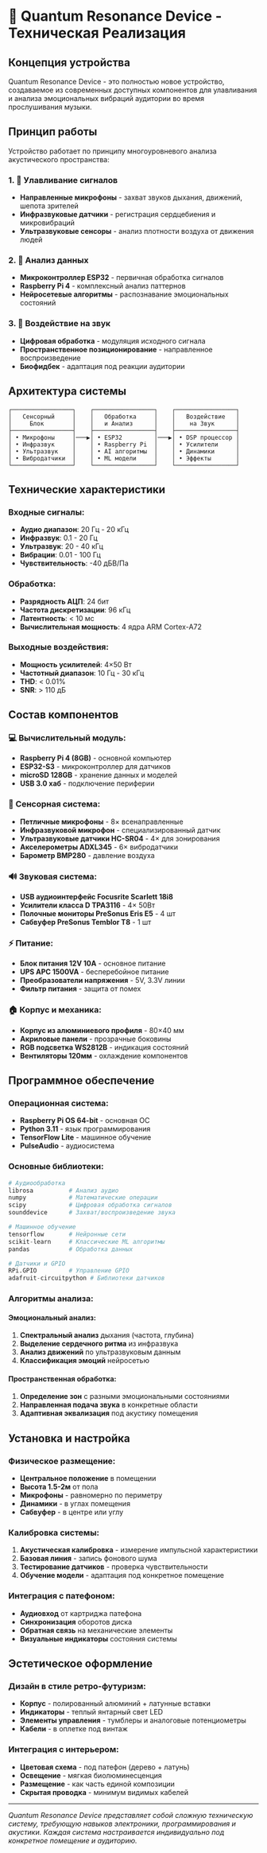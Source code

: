 # 🔮 Quantum Resonance Device - Техническая Реализация

## Концепция устройства

Quantum Resonance Device - это полностью новое устройство, создаваемое из современных доступных компонентов для улавливания и анализа эмоциональных вибраций аудитории во время прослушивания музыки.

## Принцип работы

Устройство работает по принципу многоуровневого анализа акустического пространства:

### 1. 🎤 Улавливание сигналов
- **Направленные микрофоны** - захват звуков дыхания, движений, шепота зрителей
- **Инфразвуковые датчики** - регистрация сердцебиения и микровибраций
- **Ультразвуковые сенсоры** - анализ плотности воздуха от движения людей

### 2. 🧠 Анализ данных
- **Микроконтроллер ESP32** - первичная обработка сигналов
- **Raspberry Pi 4** - комплексный анализ паттернов
- **Нейросетевые алгоритмы** - распознавание эмоциональных состояний

### 3. 🎵 Воздействие на звук
- **Цифровая обработка** - модуляция исходного сигнала
- **Пространственное позиционирование** - направленное воспроизведение
- **Биофидбек** - адаптация под реакции аудитории

## Архитектура системы

```
┌─────────────────┐    ┌─────────────────┐    ┌─────────────────┐
│   Сенсорный     │    │   Обработка     │    │   Воздействие   │
│     Блок        │    │   и Анализ      │    │    на Звук      │
├─────────────────┤    ├─────────────────┤    ├─────────────────┤
│ • Микрофоны     │───▶│ • ESP32         │───▶│ • DSP процессор │
│ • Инфразвук     │    │ • Raspberry Pi  │    │ • Усилители     │
│ • Ультразвук    │    │ • AI алгоритмы  │    │ • Динамики      │
│ • Вибродатчики  │    │ • ML модели     │    │ • Эффекты       │
└─────────────────┘    └─────────────────┘    └─────────────────┘
```

## Технические характеристики

### Входные сигналы:
- **Аудио диапазон**: 20 Гц - 20 кГц
- **Инфразвук**: 0.1 - 20 Гц  
- **Ультразвук**: 20 - 40 кГц
- **Вибрации**: 0.01 - 100 Гц
- **Чувствительность**: -40 дБВ/Па

### Обработка:
- **Разрядность АЦП**: 24 бит
- **Частота дискретизации**: 96 кГц
- **Латентность**: < 10 мс
- **Вычислительная мощность**: 4 ядра ARM Cortex-A72

### Выходные воздействия:
- **Мощность усилителей**: 4×50 Вт
- **Частотный диапазон**: 10 Гц - 30 кГц
- **THD**: < 0.01%
- **SNR**: > 110 дБ

## Состав компонентов

### 💻 Вычислительный модуль:
- **Raspberry Pi 4 (8GB)** - основной компьютер
- **ESP32-S3** - микроконтроллер для датчиков
- **microSD 128GB** - хранение данных и моделей
- **USB 3.0 хаб** - подключение периферии

### 🎤 Сенсорная система:
- **Петличные микрофоны** - 8× всенаправленные
- **Инфразвуковой микрофон** - специализированный датчик
- **Ультразвуковые датчики HC-SR04** - 4× для зонирования
- **Акселерометры ADXL345** - 6× вибродатчики
- **Барометр BMP280** - давление воздуха

### 🔊 Звуковая система:
- **USB аудиоинтерфейс Focusrite Scarlett 18i8** 
- **Усилители класса D TPA3116** - 4× 50Вт
- **Полочные мониторы PreSonus Eris E5** - 4 шт
- **Сабвуфер PreSonus Temblor T8** - 1 шт

### ⚡ Питание:
- **Блок питания 12V 10A** - основное питание
- **UPS APC 1500VA** - бесперебойное питание
- **Преобразователи напряжения** - 5V, 3.3V линии
- **Фильтр питания** - защита от помех

### 🏠 Корпус и механика:
- **Корпус из алюминиевого профиля** - 80×40 мм
- **Акриловые панели** - прозрачные боковины
- **RGB подсветка WS2812B** - индикация состояний
- **Вентиляторы 120мм** - охлаждение компонентов

## Программное обеспечение

### Операционная система:
- **Raspberry Pi OS 64-bit** - основная ОС
- **Python 3.11** - язык программирования
- **TensorFlow Lite** - машинное обучение
- **PulseAudio** - аудиосистема

### Основные библиотеки:
```python
# Аудиообработка
librosa          # Анализ аудио
numpy            # Математические операции
scipy            # Цифровая обработка сигналов
sounddevice      # Захват/воспроизведение звука

# Машинное обучение
tensorflow       # Нейронные сети
scikit-learn     # Классические ML алгоритмы
pandas           # Обработка данных

# Датчики и GPIO
RPi.GPIO         # Управление GPIO
adafruit-circuitpython # Библиотеки датчиков
```

### Алгоритмы анализа:

#### Эмоциональный анализ:
1. **Спектральный анализ** дыхания (частота, глубина)
2. **Выделение сердечного ритма** из инфразвука
3. **Анализ движений** по ультразвуковым данным
4. **Классификация эмоций** нейросетью

#### Пространственная обработка:
1. **Определение зон** с разными эмоциональными состояниями
2. **Направленная подача звука** в конкретные области
3. **Адаптивная эквализация** под акустику помещения

## Установка и настройка

### Физическое размещение:
- **Центральное положение** в помещении
- **Высота 1.5-2м** от пола
- **Микрофоны** - равномерно по периметру
- **Динамики** - в углах помещения
- **Сабвуфер** - в центре или углу

### Калибровка системы:
1. **Акустическая калибровка** - измерение импульсной характеристики
2. **Базовая линия** - запись фонового шума
3. **Тестирование датчиков** - проверка чувствительности
4. **Обучение модели** - адаптация под конкретное помещение

### Интеграция с патефоном:
- **Аудиовход** от картриджа патефона
- **Синхронизация** оборотов диска
- **Обратная связь** на механические элементы
- **Визуальные индикаторы** состояния системы

## Эстетическое оформление

### Дизайн в стиле ретро-футуризм:
- **Корпус** - полированный алюминий + латунные вставки
- **Индикаторы** - теплый янтарный свет LED
- **Элементы управления** - тумблеры и аналоговые потенциометры
- **Кабели** - в оплетке под винтаж

### Интеграция с интерьером:
- **Цветовая схема** - под патефон (дерево + латунь)
- **Освещение** - мягкая биолюминесценция
- **Размещение** - как часть единой композиции
- **Скрытая проводка** - минимум видимых кабелей

---

*Quantum Resonance Device представляет собой сложную техническую систему, требующую навыков электроники, программирования и акустики. Каждая система настраивается индивидуально под конкретное помещение и аудиторию.*
